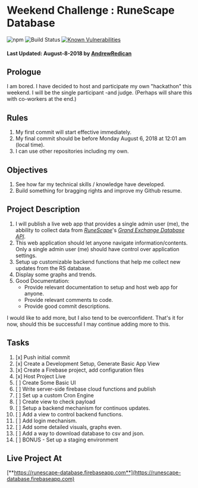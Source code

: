 # Weekend Challenge : RuneScape Database

![npm](https://img.shields.io/npm/v/runescape-database.svg) ![Build Status](https://travis-ci.com/AndrewRedican/runescape-database.svg?branch=master) [![Known Vulnerabilities](https://snyk.io/test/github/AndrewRedican/runescape-database/badge.svg)](https://snyk.io/test/github/AndrewRedican/runescape-database)

#### Last Updated: August-8-2018 by [**AndrewRedican**](https://github.com/AndrewRedican)

## Prologue

I am bored.
I have decided to host and participate my own "hackathon" this weekend.
I will be the single participant -and judge. (Perhaps will share this with co-workers at the end.)

## Rules

1. My first commit will start effective immediately.
2. My final commit should be before Monday August 6, 2018 at 12:01 am (local time).
3. I can use other repositories including my own.

## Objectives
1. See how far my technical skills / knowledge have developed.
2. Build something for bragging rights and improve my Github resume.

## Project Description

1. I will publish a live web app that provides a single admin user (me), the abbility to collect data from [*RuneScape*](http://runescape.com)'s [*Grand Exchange Database API*](http://runescape.wikia.com/wiki/Application_programming_interface).
2. This web application should let anyone navigate information/contents. Only a single admin user (me) should have control over application settings.
3. Setup up customizable backend functions that help me collect new updates from the RS database.
4. Display some graphs and trends.
5. Good Documentation:
   + Provide relevant documentation to setup and host web app for anyone.
   + Provide relevant comments to code.
   + Provide good commit descriptions.

I would like to add more, but I also tend to be overconfident. That's it for now, should this be successful I may continue adding more to this.

## Tasks

1. [x] Push initial commit
2. [x] Create a Development Setup, Generate Basic App View 
3. [x] Create a Firebase project, add configuration files
4. [x] Host Project Live
5. [ ] Create Some Basic UI
6. [ ] Write server-side firebase cloud functions and publish
7. [ ] Set up a custom Cron Engine
8. [ ] Create view to check payload
9. [ ] Setup a backend mechanism for continuos updates.
10. [ ] Add a view to control backend functions.
11. [ ] Add login mechanism.
12. [ ] Add some detailed visuals, graphs even.
13. [ ] Add a way to download database to csv and json.
14. [ ] BONUS - Set up a staging environment 

## Live Project At

[**https://runescape-database.firebaseapp.com**](https://runescape-database.firebaseapp.com)